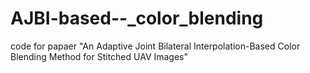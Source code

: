 # AJBI-based--_color_blending
code for papaer "An Adaptive Joint Bilateral Interpolation-Based Color Blending Method for Stitched UAV Images"
